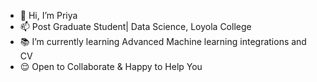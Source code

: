 - 👋 Hi, I’m Priya
- 📫 Post Graduate Student| Data Science, Loyola College
- 📚 I’m currently learning Advanced Machine learning integrations and CV
- 😌 Open to Collaborate & Happy to Help You


